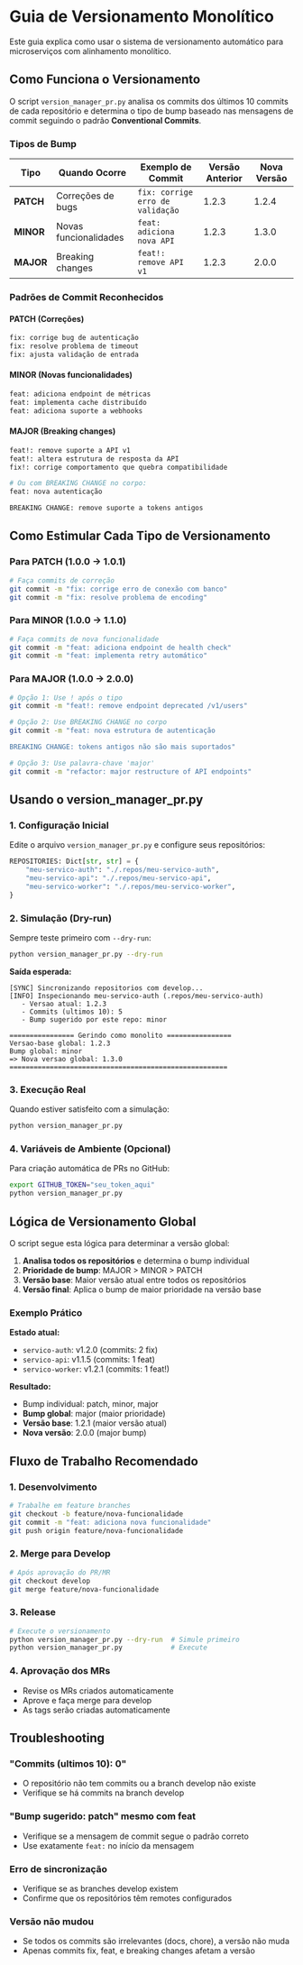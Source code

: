 # Guia de Versionamento Monolítico

Este guia explica como usar o sistema de versionamento automático para microserviços com alinhamento monolítico.

## Como Funciona o Versionamento

O script `version_manager_pr.py` analisa os commits dos últimos 10 commits de cada repositório e determina o tipo de bump baseado nas mensagens de commit seguindo o padrão **Conventional Commits**.

### Tipos de Bump

| Tipo | Quando Ocorre | Exemplo de Commit | Versão Anterior | Nova Versão |
|------|---------------|-------------------|-----------------|-------------|
| **PATCH** | Correções de bugs | `fix: corrige erro de validação` | 1.2.3 | 1.2.4 |
| **MINOR** | Novas funcionalidades | `feat: adiciona nova API` | 1.2.3 | 1.3.0 |
| **MAJOR** | Breaking changes | `feat!: remove API v1` | 1.2.3 | 2.0.0 |

### Padrões de Commit Reconhecidos

#### PATCH (Correções)
```bash
fix: corrige bug de autenticação
fix: resolve problema de timeout
fix: ajusta validação de entrada
```

#### MINOR (Novas funcionalidades)
```bash
feat: adiciona endpoint de métricas
feat: implementa cache distribuído
feat: adiciona suporte a webhooks
```

#### MAJOR (Breaking changes)
```bash
feat!: remove suporte a API v1
feat!: altera estrutura de resposta da API
fix!: corrige comportamento que quebra compatibilidade

# Ou com BREAKING CHANGE no corpo:
feat: nova autenticação

BREAKING CHANGE: remove suporte a tokens antigos
```

## Como Estimular Cada Tipo de Versionamento

### Para PATCH (1.0.0 → 1.0.1)
```bash
# Faça commits de correção
git commit -m "fix: corrige erro de conexão com banco"
git commit -m "fix: resolve problema de encoding"
```

### Para MINOR (1.0.0 → 1.1.0)
```bash
# Faça commits de nova funcionalidade
git commit -m "feat: adiciona endpoint de health check"
git commit -m "feat: implementa retry automático"
```

### Para MAJOR (1.0.0 → 2.0.0)
```bash
# Opção 1: Use ! após o tipo
git commit -m "feat!: remove endpoint deprecated /v1/users"

# Opção 2: Use BREAKING CHANGE no corpo
git commit -m "feat: nova estrutura de autenticação

BREAKING CHANGE: tokens antigos não são mais suportados"

# Opção 3: Use palavra-chave 'major'
git commit -m "refactor: major restructure of API endpoints"
```

## Usando o version_manager_pr.py

### 1. Configuração Inicial

Edite o arquivo `version_manager_pr.py` e configure seus repositórios:

```python
REPOSITORIES: Dict[str, str] = {
    "meu-servico-auth": "./.repos/meu-servico-auth",
    "meu-servico-api": "./.repos/meu-servico-api",
    "meu-servico-worker": "./.repos/meu-servico-worker",
}
```

### 2. Simulação (Dry-run)

Sempre teste primeiro com `--dry-run`:

```bash
python version_manager_pr.py --dry-run
```

**Saída esperada:**
```
[SYNC] Sincronizando repositorios com develop...
[INFO] Inspecionando meu-servico-auth (.repos/meu-servico-auth)
   - Versao atual: 1.2.3
   - Commits (ultimos 10): 5
   - Bump sugerido por este repo: minor

================ Gerindo como monolito ================
Versao-base global: 1.2.3
Bump global: minor
=> Nova versao global: 1.3.0
======================================================
```

### 3. Execução Real

Quando estiver satisfeito com a simulação:

```bash
python version_manager_pr.py
```

### 4. Variáveis de Ambiente (Opcional)

Para criação automática de PRs no GitHub:

```bash
export GITHUB_TOKEN="seu_token_aqui"
python version_manager_pr.py
```

## Lógica de Versionamento Global

O script segue esta lógica para determinar a versão global:

1. **Analisa todos os repositórios** e determina o bump individual
2. **Prioridade de bump**: MAJOR > MINOR > PATCH
3. **Versão base**: Maior versão atual entre todos os repositórios
4. **Versão final**: Aplica o bump de maior prioridade na versão base

### Exemplo Prático

**Estado atual:**
- `servico-auth`: v1.2.0 (commits: 2 fix)
- `servico-api`: v1.1.5 (commits: 1 feat)  
- `servico-worker`: v1.2.1 (commits: 1 feat!)

**Resultado:**
- Bump individual: patch, minor, major
- **Bump global**: major (maior prioridade)
- **Versão base**: 1.2.1 (maior versão atual)
- **Nova versão**: 2.0.0 (major bump)

## Fluxo de Trabalho Recomendado

### 1. Desenvolvimento
```bash
# Trabalhe em feature branches
git checkout -b feature/nova-funcionalidade
git commit -m "feat: adiciona nova funcionalidade"
git push origin feature/nova-funcionalidade
```

### 2. Merge para Develop
```bash
# Após aprovação do PR/MR
git checkout develop
git merge feature/nova-funcionalidade
```

### 3. Release
```bash
# Execute o versionamento
python version_manager_pr.py --dry-run  # Simule primeiro
python version_manager_pr.py            # Execute
```

### 4. Aprovação dos MRs
- Revise os MRs criados automaticamente
- Aprove e faça merge para develop
- As tags serão criadas automaticamente

## Troubleshooting

### "Commits (ultimos 10): 0"
- O repositório não tem commits ou a branch develop não existe
- Verifique se há commits na branch develop

### "Bump sugerido: patch" mesmo com feat
- Verifique se a mensagem de commit segue o padrão correto
- Use exatamente `feat:` no início da mensagem

### Erro de sincronização
- Verifique se as branches develop existem
- Confirme que os repositórios têm remotes configurados

### Versão não mudou
- Se todos os commits são irrelevantes (docs, chore), a versão não muda
- Apenas commits fix, feat, e breaking changes afetam a versão
